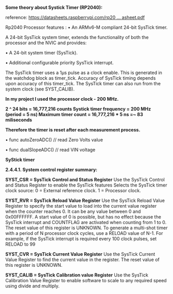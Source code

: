 **Some theory about Systick Timer (RP2040):**

reference: [https://datasheets.raspberrypi.com/rp20 ... asheet.pdf](https://datasheets.raspberrypi.com/rp2040/rp2040-datasheet.pdf)

Rp2040 Processor features :
• An ARMv6-M compliant 24-bit SysTick timer.

A 24-bit SysTick system timer, extends the functionality of both the processor and the NVIC and provides:

• A 24-bit system timer (SysTick).

• Additional configurable priority SysTick interrupt.

The SysTick timer uses a 1μs pulse as a clock enable. This is generated in the watchdog block as timer_tick. Accuracy
of SysTick timing depends upon accuracy of this timer_tick. The SysTick timer can also run from the system clock (see
SYST_CALIB).

**In my project I used the processor clock - 200 MHz.**

**2 ^ 24 bits = 16,777,216 counts
Systick timer frequency = 200 MHz (period = 5 ns)
Maximum timer count = 16,777,216 * 5 ns =~ 83 miliseconds**

**Therefore the timer is reset after each measurement process.**

• func autoZeroADC() // read Zero Volts value

• func dualSlopeADC() // read VIN voltage


**SyStick timer**

**2.4.4.1. System control register summary:**

**SYST_CSR = SysTick Control and Status Register**
Use the SysTick Control and Status Register to enable the SysTick features
Selects the SysTick timer clock source:
0 = External reference clock.
1 = Processor clock.

**SYST_RVR = SysTick Reload Value Register**
Use the SysTick Reload Value Register to specify the start value to load into the current value register when the
counter reaches 0. It can be any value between 0 and 0x00FFFFFF. A start value of 0 is possible, but has no effect
because the SysTick interrupt and COUNTFLAG are activated when counting from 1 to 0. The reset value of this
register is UNKNOWN.
To generate a multi-shot timer with a period of N processor clock cycles, use a RELOAD value of N-1. For example,
if the SysTick interrupt is required every 100 clock pulses, set RELOAD to 99

**SYST_CVR = SysTick Current Value Register**
Use the SysTick Current Value Register to find the current value in the register. The reset value of this register is
UNKNOWN.

**SYST_CALIB = SysTick Calibration value Register**
Use the SysTick Calibration Value Register to enable software to scale to any required speed using divide and
multiply.
